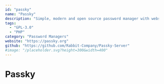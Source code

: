 ```yaml
---
id: "passky"
name: "Passky"
description: "Simple, modern and open source password manager with website, browser extension, android and desktop application."
tags:
  - "GPL-3.0"
  - "PHP"
category: "Password Managers"
website: "https://passky.org"
github: "https://github.com/Rabbit-Company/Passky-Server"
#image: "/placeholder.svg?height=300&width=400"
---
```


# Passky
